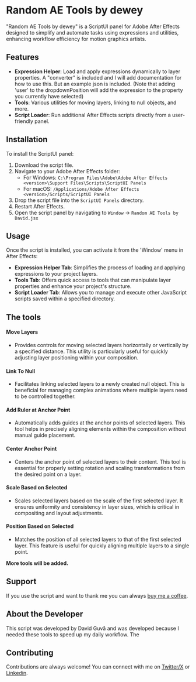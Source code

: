 # Random AE Tools by dewey

"Random AE Tools by dewey" is a ScriptUI panel for Adobe After Effects designed to simplify and automate tasks using expressions and utilities, enhancing workflow efficiency for motion graphics artists.

## Features

- **Expression Helper**: Load and apply expressions dynamically to layer properties. A "converter" is included and I will add documentation for how to use this. But an example json is included. (Note that adding 'user' to the dropdownPosition will add the expression to the property you currently have selected)
- **Tools**: Various utilities for moving layers, linking to null objects, and more.
- **Script Loader**: Run additional After Effects scripts directly from a user-friendly panel.

## Installation

To install the ScriptUI panel:

1. Download the script file.
2. Navigate to your Adobe After Effects folder:
   - For Windows: `C:\Program Files\Adobe\Adobe After Effects <version>\Support Files\Scripts\ScriptUI Panels`
   - For macOS: `/Applications/Adobe After Effects <version>/Scripts/ScriptUI Panels`
3. Drop the script file into the `ScriptUI Panels` directory.
4. Restart After Effects.
5. Open the script panel by navigating to `Window` -> `Random AE Tools by David.jsx`

## Usage

Once the script is installed, you can activate it from the 'Window' menu in After Effects:

- **Expression Helper Tab**: Simplifies the process of loading and applying expressions to your project layers.
- **Tools Tab**: Offers quick access to tools that can manipulate layer properties and enhance your project's structure.
- **Script Loader Tab**: Allows you to manage and execute other JavaScript scripts saved within a specified directory.

## The tools
#### Move Layers
- Provides controls for moving selected layers horizontally or vertically by a specified distance. This utility is particularly useful for quickly adjusting layer positioning within your composition.

#### Link To Null
- Facilitates linking selected layers to a newly created null object. This is beneficial for managing complex animations where multiple layers need to be controlled together.

#### Add Ruler at Anchor Point
- Automatically adds guides at the anchor points of selected layers. This tool helps in precisely aligning elements within the composition without manual guide placement.

#### Center Anchor Point
- Centers the anchor point of selected layers to their content. This tool is essential for properly setting rotation and scaling transformations from the desired point on a layer.

#### Scale Based on Selected
- Scales selected layers based on the scale of the first selected layer. It ensures uniformity and consistency in layer sizes, which is critical in compositing and layout adjustments.

#### Position Based on Selected
- Matches the position of all selected layers to that of the first selected layer. This feature is useful for quickly aligning multiple layers to a single point.

**More tools will be added.**

## Support

If you use the script and want to thank me you can always [buy me a coffee](https://buymeacoffee.com/davidguva).

## About the Developer

This script was developed by David Guvå and was developed because I needed these tools to speed up my daily workflow. The 

## Contributing

Contributions are always welcome! You can connect with me on [Twitter/X](https://twitter.com/davidguva) or [Linkedin](https://www.linkedin.com/in/davidguva).
